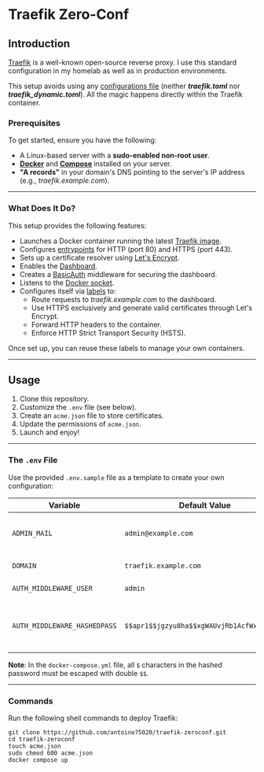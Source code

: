 # Traefik Zero-Conf

## Introduction

[Traefik](https://doc.traefik.io/traefik/) is a well-known open-source reverse proxy. I use this standard configuration in my homelab as well as in production environments.

This setup avoids using any [configurations file](https://doc.traefik.io/traefik/reference/install-configuration/providers/others/file/)  (neither **_traefik.toml_** nor **_traefik_dynamic.toml_**). All the magic happens directly within the Traefik container.

### Prerequisites

To get started, ensure you have the following:

- A Linux-based server with a **sudo-enabled non-root user**.
- [**Docker**](https://docs.docker.com/engine/install/) and [**Compose**](https://docs.docker.com/compose/install/) installed on your server.
- **"A records"** in your domain's DNS pointing to the server's IP address (e.g., _traefik.example.com_).

---

### What Does It Do?

This setup provides the following features:

- Launches a Docker container running the latest [Traefik image](https://hub.docker.com/_/traefik).
- Configures [entrypoints](https://doc.traefik.io/traefik/routing/entrypoints/) for HTTP (port 80) and HTTPS (port 443).
- Sets up a certificate resolver using [Let's Encrypt](https://doc.traefik.io/traefik/https/acme/).
- Enables the [Dashboard](https://doc.traefik.io/traefik/operations/dashboard/).
- Creates a [BasicAuth](https://doc.traefik.io/traefik/middlewares/http/basicauth/) middleware for securing the dashboard.
- Listens to the [Docker socket](https://doc.traefik.io/traefik/providers/docker/#docker-api-access).
- Configures itself via [labels](https://doc.traefik.io/traefik/reference/install-configuration/providers/docker/#routing-configuration-with-labels) to:
  - Route requests to _traefik.example.com_ to the dashboard.
  - Use HTTPS exclusively and generate valid certificates through Let's Encrypt.
  - Forward HTTP headers to the container.
  - Enforce HTTP Strict Transport Security (HSTS).

Once set up, you can reuse these labels to manage your own containers.

---

## Usage

1. Clone this repository.
2. Customize the `.env` file (see below).
3. Create an `acme.json` file to store certificates.
4. Update the permissions of `acme.json`.
5. Launch and enjoy!

---

### The `.env` File

Use the provided `.env.sample` file as a template to create your own configuration:

| Variable                     | Default Value                              | Notes                                    |
| ---------------------------- | ------------------------------------------ | ---------------------------------------- |
| `ADMIN_MAIL`                 | `admin@example.com`                        | Email used for certificate renewal notifications. |
| `DOMAIN`                     | `traefik.example.com`                      | Replace with your own domain.            |
| `AUTH_MIDDLEWARE_USER`       | `admin`                                    | Avoid using `admin` in production.       |
| `AUTH_MIDDLEWARE_HASHEDPASS` | `$$apr1$$jgzyu8ha$$xgWAUvjRb1AcfWxkGrJMN1` | Password must be hashed. This example's password is `§v9B7jv+QT2r0&CK`. |

**Note**: In the `docker-compose.yml` file, all `$` characters in the hashed password must be escaped with double `$$`.

---

### Commands

Run the following shell commands to deploy Traefik:

```shell
git clone https://github.com/antoine75020/traefik-zeroconf.git
cd traefik-zeroconf
touch acme.json
sudo chmod 600 acme.json
docker compose up
